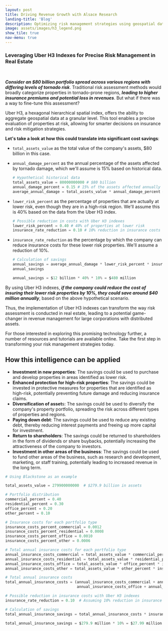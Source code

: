 ```yaml
---
layout: post
title: Driving Revenue Growth with Alsace Research
landing-title: 'Blog'
description: Optimizing risk management strategies using geospatial data
image: assets/images/h3_legend.png
show_tile: true
nav-menu: true
---
```


### **Leveraging Uber H3 Indexes for Precise Risk Management in Real Estate**
<br>

***Consider an $80 billion portfolio spread across various regions with differing levels of tornado risk***. Traditional risk assessment methods would broadly categorize properties in tornado-prone regions, ***leading to higher insurance premiums and potential loss in revenues***. But what if there was a way to fine-tune this assessment?

Uber H3, a hexagonal hierarchical spatial index, offers the ability to aggregate geospatial data at a granular level. This tool enables a precise evaluation of properties at risk, allowing for smarter decisions on insurance and risk mitigation strategies.

**Let's take a look at how this could translate into significant cost savings**:


 * `total_assets_value` as the total value of the company's assets, $80 billion in this case.
 * `annual_damage_percent` as the annual percentage of the assets affected by tornado damage, which we'll assume is 15% based on historical data.




    ```python
    # Hypothetical historical data
    total_assets_value = 80000000000 # $80 billion
    annual_damage_percent = 0.15 # 15% of the assets affected annually
    average_annual_damage = total_assets_value * annual_damage_percent # Average insurance costs and repairs
    ```

 * `lower_risk_percent` as the percentage of properties that are actually at lower risk, even though they are in a high-risk region. We'll assume this is 40% based on the data from the Uber H3 index.

    ```python
    # Possible reduction in costs with Uber H3 indexes
    lower_risk_percent = 0.40 # 40% of properties at lower risk
    insurance_rate_reduction = 0.10 # 10% reduction in insurance costs for lower risk properties
    ```
 * `insurance_rate_reduction` as the percentage by which the company can reduce insurance costs for these lower risk properties. We'll assume a reduction of 10%.

    ```python
    # Calculation of savings
    annual_savings = average_annual_damage * lower_risk_percent * insurance_rate_reduction
    annual_savings

    annual_savings = $12 billion * 40% * 10% = $480 million
    ```

By using Uber H3 indexes, ***if the company could reduce the cost of insuring their lower risk properties by 10%, they could save around $40 million annually***, based on the above hypothetical scenario.

Thus, the implementation of Uber H3 indexes can transform the way risk assessment is conducted in real estate, leading to a potential game-changer in revenue management for large corporations with distributed assets.


For those interested in exploring this promising technology further, a number of resources and tutorials are available online. Take the first step in transforming your risk management strategies today.
<br>

## **How this intelligence can be applied**

 * **Investment in new properties**: The savings could be used to purchase and develop properties in areas identified as lower risk.
 * **Enhanced protection for high-risk properties**: The savings could be invested in protective measures for properties that are identified as high-risk, potentially preventing future damage and reducing insurance claims.
 * **Diversification of asset**s: The savings could be used to diversify the company's property portfolio, spreading the risk across different types of properties and regions.
 * **Paying down debt**: The savings could be used to reduce any existing debt, thereby reducing interest payments and freeing up more capital for investment.
 * **Return to shareholders**: The savings could be returned to shareholders in the form of dividends or share buybacks, potentially increasing the attractiveness of the company to investors.
 * **Investment in other areas of the business**: The savings could be used to fund other areas of the business, such as research and development, marketing, or staff training, potentially leading to increased revenue in the long term.


```python
# Using Blackstone as an example

total_assets_value = 279900000000  # $279.9 billion in assets

# Portfolio distribution
commercial_percent = 0.40
residential_percent = 0.30
office_percent = 0.20
other_percent = 0.10

# Insurance costs for each portfolio type
insurance_costs_percent_commercial = 0.0012
insurance_costs_percent_residential = 0.0008
insurance_costs_percent_office = 0.0010
insurance_costs_percent_other = 0.0006

# Total annual insurance costs for each portfolio type
annual_insurance_costs_commercial = total_assets_value * commercial_percent * insurance_costs_percent_commercial
annual_insurance_costs_residential = total_assets_value * residential_percent * insurance_costs_percent_residential
annual_insurance_costs_office = total_assets_value * office_percent * insurance_costs_percent_office
annual_insurance_costs_other = total_assets_value * other_percent * insurance_costs_percent_other

# Total annual insurance costs
total_annual_insurance_costs = (annual_insurance_costs_commercial + annual_insurance_costs_residential +
                                annual_insurance_costs_office + annual_insurance_costs_other)

# Possible reduction in insurance costs with Uber H3 indexes
insurance_rate_reduction = 0.10  # Assuming 10% reduction in insurance costs

# Calculation of savings
total_annual_insurance_savings = total_annual_insurance_costs * insurance_rate_reduction

total_annual_insurance_savings = $279.9 million * 10% = $27.99 million

```